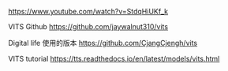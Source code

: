 https://www.youtube.com/watch?v=StdqHiUKf_k

VITS Github
https://github.com/jaywalnut310/vits

Digital life 使用的版本
https://github.com/CjangCjengh/vits

VITS tutorial
https://tts.readthedocs.io/en/latest/models/vits.html